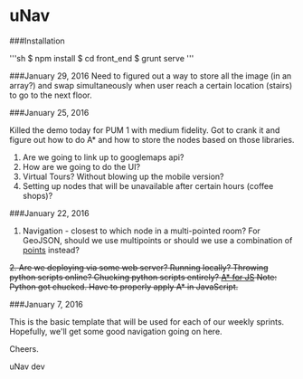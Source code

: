 # uNav

###Installation

'''sh
$ npm install
$ cd front_end
$ grunt serve
'''

###January 29, 2016
Need to figured out a way to store all the image (in an array?) and swap simultaneously when user reach a certain location (stairs) to go to the next floor.



###January 25, 2016

Killed the demo today for PUM 1 with medium fidelity. Got to crank it and figure out how to do A* and how to store the nodes based on those libraries.

1. Are we going to link up to googlemaps api?
2. How are we going to do the UI?
3. Virtual Tours? Without blowing up the mobile version?
4. Setting up nodes that will be unavailable after certain hours (coffee shops)?

###January 22, 2016

1. Navigation - closest to which node in a multi-pointed room?
For GeoJSON, should we use multipoints or should we use a combination of [points](http://geojson.org/geojson-spec.html#positions)
 instead?

~~2. Are we deploying via some web server? Running locally? Throwing python scripts online? Chucking python scripts entirely?
[A* for JS](http://www.briangrinstead.com/blog/astar-search-algorithm-in-javascript)
Note: Python got chucked. Have to properly apply A* in JavaScript.~~

###January 7, 2016

This is the basic template that will be used for each of our weekly sprints. Hopefully, we'll get some good navigation going on here.

Cheers.

uNav dev
